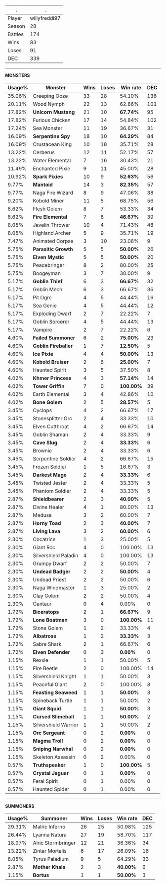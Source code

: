 .|.
|-|-
Player|willyfreddi97
Season|28
Battles|174
Wins|83
Loses|91
DEC|339

---
**MONSTERS**

Usage%|Monster|Wins|Loses|Win rate|DEC|
-|-|-|-|-|-|
35.06%|Creeping Ooze|33|28|54.10%|136|
20.11%|Wood Nymph|22|13|62.86%|101|
17.82%|**Unicorn Mustang**|21|10|**67.74%**|95|
17.82%|Furious Chicken|17|14|54.84%|102|
17.24%|Sea Monster|11|19|36.67%|31|
16.09%|**Serpentine Spy**|18|10|**64.29%**|84|
16.09%|Crustacean King|10|18|35.71%|28|
13.22%|Cerberus|12|11|52.17%|57|
13.22%|Water Elemental|7|16|30.43%|21|
11.49%|Enchanted Pixie|9|11|45.00%|28|
10.92%|**Spark Pixies**|10|9|**52.63%**|56|
9.77%|**Mantoid**|14|3|**82.35%**|57|
9.77%|Naga Fire Wizard|8|9|47.06%|38|
9.20%|Kobold Miner|11|5|68.75%|56|
8.62%|Flesh Golem|8|7|53.33%|34|
8.62%|**Fire Elemental**|7|8|**46.67%**|39|
8.05%|Javelin Thrower|10|4|71.43%|48|
8.05%|Highland Archer|5|9|35.71%|19|
7.47%|Animated Corpse|3|10|23.08%|9|
5.75%|**Parasitic Growth**|5|5|**50.00%**|26|
5.75%|**Elven Mystic**|5|5|**50.00%**|20|
5.75%|Peacebringer|8|2|80.00%|25|
5.75%|Boogeyman|3|7|30.00%|9|
5.17%|**Goblin Thief**|6|3|**66.67%**|32|
5.17%|Goblin Mech|6|3|66.67%|36|
5.17%|Pit Ogre|4|5|44.44%|16|
5.17%|Sea Genie|4|5|44.44%|12|
5.17%|Exploding Dwarf|2|7|22.22%|7|
5.17%|Goblin Sorcerer|4|5|44.44%|13|
5.17%|Vampire|2|7|22.22%|6|
4.60%|**Failed Summoner**|6|2|**75.00%**|23|
4.60%|**Goblin Fireballer**|1|7|**12.50%**|5|
4.60%|**Ice Pixie**|4|4|**50.00%**|13|
4.60%|**Kobold Bruiser**|2|6|**25.00%**|7|
4.60%|Haunted Spirit|3|5|37.50%|8|
4.02%|**Khmer Princess**|4|3|**57.14%**|14|
4.02%|**Tower Griffin**|7|0|**100.00%**|39|
4.02%|Earth Elemental|3|4|42.86%|10|
4.02%|**Bone Golem**|2|5|**28.57%**|5|
3.45%|Cyclops|4|2|66.67%|17|
3.45%|Stonesplitter Orc|2|4|33.33%|10|
3.45%|Elven Cutthroat|4|2|66.67%|14|
3.45%|Goblin Shaman|2|4|33.33%|9|
3.45%|**Cave Slug**|2|4|**33.33%**|6|
3.45%|Brownie|2|4|33.33%|6|
3.45%|Serpentine Soldier|4|2|66.67%|15|
3.45%|Frozen Soldier|1|5|16.67%|3|
3.45%|**Darkest Mage**|2|4|**33.33%**|6|
3.45%|Twisted Jester|2|4|33.33%|5|
3.45%|Phantom Soldier|2|4|33.33%|5|
2.87%|**Shieldbearer**|2|3|**40.00%**|5|
2.87%|Divine Healer|4|1|80.00%|13|
2.87%|Medusa|3|2|60.00%|7|
2.87%|**Horny Toad**|2|3|**40.00%**|7|
2.87%|**Living Lava**|3|2|**60.00%**|6|
2.30%|Cocatrice|1|3|25.00%|5|
2.30%|Giant Roc|4|0|100.00%|13|
2.30%|Silvershield Paladin|4|0|100.00%|13|
2.30%|Grumpy Dwarf|2|2|50.00%|7|
2.30%|**Undead Badger**|2|2|**50.00%**|4|
2.30%|Undead Priest|2|2|50.00%|6|
2.30%|Naga Windmaster|1|3|25.00%|2|
2.30%|Clay Golem|2|2|50.00%|4|
2.30%|Centaur|0|4|0.00%|0|
1.72%|**Biceratops**|2|1|**66.67%**|9|
1.72%|**Lone Boatman**|3|0|**100.00%**|11|
1.72%|Stone Golem|1|2|33.33%|4|
1.72%|**Albatross**|1|2|**33.33%**|3|
1.72%|Sabre Shark|2|1|66.67%|6|
1.72%|**Elven Defender**|0|3|**0.00%**|0|
1.15%|Rexxie|1|1|50.00%|5|
1.15%|Fire Beetle|2|0|100.00%|14|
1.15%|Silvershield Knight|1|1|50.00%|3|
1.15%|Peaceful Giant|2|0|100.00%|8|
1.15%|**Feasting Seaweed**|1|1|**50.00%**|3|
1.15%|Spineback Turtle|1|1|50.00%|2|
1.15%|**Giant Squid**|1|1|**50.00%**|3|
1.15%|**Cursed Slimeball**|1|1|**50.00%**|2|
1.15%|Silvershield Warrior|1|1|50.00%|2|
1.15%|**Orc Sergeant**|0|2|**0.00%**|0|
1.15%|**Magma Troll**|0|2|**0.00%**|0|
1.15%|**Sniping Narwhal**|0|2|**0.00%**|0|
1.15%|Skeleton Assassin|0|2|0.00%|0|
0.57%|**Truthspeaker**|1|0|**100.00%**|5|
0.57%|**Crystal Jaguar**|0|1|**0.00%**|0|
0.57%|Feral Spirit|0|1|0.00%|0|
0.57%|Haunted Spider|0|1|0.00%|0|

---
**SUMMONERS**

Usage%|Summoner|Wins|Loses|Win rate|DEC|
-|-|-|-|-|-|
29.31%|Malric Inferno|26|25|50.98%|125|
26.44%|Lyanna Natura|27|19|58.70%|117|
18.97%|Alric Stormbringer|12|21|36.36%|34|
13.22%|Zintar Mortalis|6|17|26.09%|16|
8.05%|Tyrus Paladium|9|5|64.29%|33|
2.87%|**Mother Khala**|2|3|**40.00%**|6|
1.15%|**Bortus**|1|1|**50.00%**|3|
